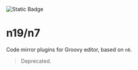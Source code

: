 ![Static Badge](https://img.shields.io/badge/InsureMO-777AF2.svg)

# n19/n7

Code mirror plugins for Groovy editor, based on `n6`.

> Deprecated.
